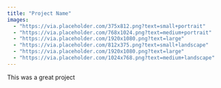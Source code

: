 ```yaml
---
title: "Project Name"
images:
  - "https://via.placeholder.com/375x812.png?text=small+portrait"
  - "https://via.placeholder.com/768x1024.png?text=medium+portrait"
  - "https://via.placeholder.com/1920x1080.png?text=large"
  - "https://via.placeholder.com/812x375.png?text=small+landscape"
  - "https://via.placeholder.com/1920x1080.png?text=large"
  - "https://via.placeholder.com/1024x768.png?text=medium+landscape"
---
```


This was a great project
